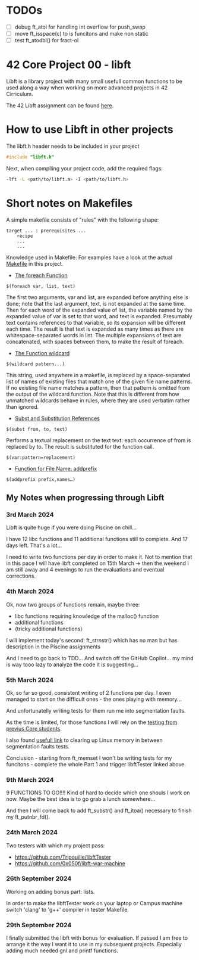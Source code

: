 # TODOs
- [ ] debug ft_atoi for handling int overflow for push_swap
- [ ] move ft_isspace(c) to is funcitons and make non static
- [ ] test ft_atodbl() for fract-ol

# 42 Core Project 00 - libft

Libft is a library project with many small usefull common functions to be used along a way when working on more advanced projects in 42 Cirriculum.

The 42 Libft assignment can be found [here](42-00-libft.pdf).

# How to use Libft in other projects

The libft.h header needs to be included in your project
```c
#include "libft.h"
```

Next, when compiling your project code, add the required flags:
```sh
-lft -L <path/to/libft.a> -I <path/to/libft.h>
```

# Short notes on Makefiles

A simple makefile consists of "rules" with the following shape:
```
target ... : prerequisites ...
	recipe
	...
	...
```

Knowledge used in Makefile:
For examples have a look at the actual [Makefile](Makefile) in this project.
- [The foreach Function](https://ocw.mit.edu/courses/1-124j-foundations-of-software-engineering-fall-2000/pages/lecture-notes/gnu_makefile_documentation/#TOC79)
```
$(foreach var, list, text)
```
The first two arguments, var and list, are expanded before anything else is done; note that the last argument, text, is not expanded at the same time. Then for each word of the expanded value of list, the variable named by the expanded value of var is set to that word, and text is expanded. Presumably text contains references to that variable, so its expansion will be different each time.
The result is that text is expanded as many times as there are whitespace-separated words in list. The multiple expansions of text are concatenated, with spaces between them, to make the result of foreach.
- [The Function wildcard](https://ocw.mit.edu/courses/1-124j-foundations-of-software-engineering-fall-2000/pages/lecture-notes/gnu_makefile_documentation/#TOC25)
```
$(wildcard pattern...)
```
This string, used anywhere in a makefile, is replaced by a space-separated list of names of existing files that match one of the given file name patterns. If no existing file name matches a pattern, then that pattern is omitted from the output of the wildcard function. Note that this is different from how unmatched wildcards behave in rules, where they are used verbatim rather than ignored.
- [Subst and Substitution References](https://ocw.mit.edu/courses/1-124j-foundations-of-software-engineering-fall-2000/pages/lecture-notes/gnu_makefile_documentation/#TOC77)
```
$(subst from, to, text)
```
Performs a textual replacement on the text text: each occurrence of from is replaced by to. The result is substituted for the function call.
```
$(var:pattern=replacement)
```
- [Function for File Name: addprefix](https://ocw.mit.edu/courses/1-124j-foundations-of-software-engineering-fall-2000/pages/lecture-notes/gnu_makefile_documentation/#TOC78)
```
$(addprefix prefix,names…)
```


## My Notes when progressing through Libft

### 3rd March 2024
Libft is quite huge if you were doing Piscine on chill...

I have 12 libc functions and 11 additional functions still to complete. And 17 days left. That's a lot...

I need to write two functions per day in order to make it. Not to mention that in this pace I will have libft completed on 15th March -> then the weekend I am still away and 4 evenings to run the evaluations and eventual corrections.

### 4th March 2024

Ok, now two groups of functions remain, maybe three:
- libc functions requiring knowledge of the malloc() function
- additional functions
- (tricky additional functions)

I will implement today's second: ft_strnstr() which has no man but has description in the Piscine assignments

And I need to go back to TDD...
And switch off the GitHub Copilot... my mind is way tooo lazy to analyze the code it is suggesting...

### 5th March 2024
Ok, so far so good, consistent writing of 2 functions per day. I even managed to start on the difficult ones - the ones playing with memory...

And unfortunatelly writing tests for them run me into segmentation faults.

As the time is limited, for those functions I will rely on the [testing from previus Core students](https://github.com/Tripouille/libftTester).

I also found [usefull link](https://www.geeksforgeeks.org/how-to-clear-ram-memory-cache-buffer-and-swap-space-on-linux/) to clearing up Linux memory in between segmentation faults tests.

Conclusion - starting from ft_memset I won't be writing tests for my funcitons - complete the whole Part 1 and trigger libftTester linked above.

### 9th March 2024

9 FUNCTIONS TO GO!!!!
Kind of hard to decide which one shouls I work on now. Maybe the best idea is to go grab a lunch somewhere...

And then I will come back to add ft_substr() and ft_itoa() necessary to finish my ft_putnbr_fd().

### 24th March 2024
Two testers with which my project pass:
- https://github.com/Tripouille/libftTester
- https://github.com/0x050f/libft-war-machine

### 26th September 2024
Working on adding bonus part: lists.

In order to make the libftTester work on your laptop or Campus machine switch 'clang' to 'g++' compiler in tester Makefile.

### 29th September 2024

I finally submitted the libft with bonus for evaluation. If passed I am free to arrange it the way I want it to use in my subsequent projects. Especially adding much needed gnl and printf functions.
